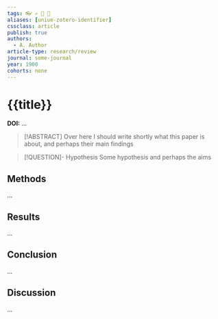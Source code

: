 ```yaml
---
tags: 👓 ✍️ 📑 🔗
aliases: [uniue-zotero-identifier]
cssclass: article
publish: true
authors:
  - A. Author
article-type: research/review
journal: some-journal
year: 1900
cohorts: none
---
```

# {{title}}
**DOI:** ...

> [!ABSTRACT]
> Over here I should write shortly what this paper is about, and perhaps their main findings

> [!QUESTION]- Hypothesis
> Some hypothesis and perhaps the aims

## Methods
...

## Results
...

## Conclusion
...

## Discussion
...
